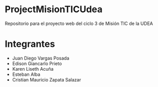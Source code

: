# ProjectMisionTICUdea
Repositorio para el proyecto web del ciclo 3 de Misión TIC de la UDEA

# Integrantes

* Juan Diego Vargas Posada
* Edison Giancarlo Prieto
* Karen Liseth Acuña
* Esteban Alba 
* Cristian Mauricio Zapata Salazar

